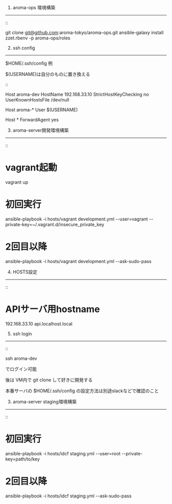 1. aroma-ops 環境構築
-------------------------------

::

   git clone git@github.com:aroma-tokyo/aroma-ops.git
   ansible-galaxy install zzet.rbenv -p aroma-ops/roles

2. ssh config
-------------------------

$HOME/.ssh/config 例

$(USERNAME)は自分のものに置き換える

::

   Host aroma-dev
     HostName 192.168.33.10
     StrictHostKeyChecking no
     UserKnownHostsFile /dev/null
   
   Host aroma-*
     User $(USERNAME)
   
   Host *
     ForwardAgent yes

3. aroma-server開発環境構築
-------------------------------

::

   # vagrant起動
   vagrant up
   
   # 初回実行
   ansible-playbook -i hosts/vagrant development.yml --user=vagrant --private-key=~/.vagrant.d/insecure_private_key

   # 2回目以降
   ansible-playbook -i hosts/vagrant development.yml --ask-sudo-pass

4. HOSTS設定
-------------------------

::

   # APIサーバ用hostname
   192.168.33.10  api.localhost.local

5. ssh login
-------------------------

::

   ssh aroma-dev

でログイン可能

後は VM内で git clone して好きに開発する

本番サーバの $HOME/.ssh/config の設定方法は別途slackなどで確認のこと

3. aroma-server staging環境構築
-------------------------------

::

   # 初回実行
   ansible-playbook -i hosts/idcf staging.yml --user=root --private-key=path/to/key

   # 2回目以降
   ansible-playbook -i hosts/idcf staging.yml --ask-sudo-pass
